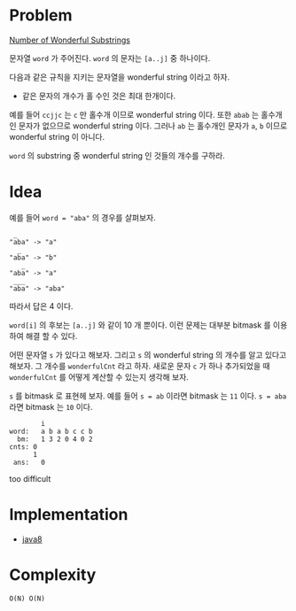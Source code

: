 # Problem

[Number of Wonderful Substrings](https://leetcode.com/problems/number-of-wonderful-substrings/)

문자열 `word` 가 주어진다. `word` 의 문자는 `[a..j]` 중 하나이다.

다음과 같은 규칙을 지키는 문자열을 wonderful string 이라고 하자.

* 같은 문자의 개수가 홀 수인 것은 최대 한개이다.

예를 들어 `ccjjc` 는 `c` 만 홀수개 이므로 wonderful string 이다. 또한
`abab` 는 홀수개인 문자가 없으므로 wonderful string 이다. 그러나 `ab`
는 홀수개인 문자가 `a`, `b` 이므로 wonderful string 이 아니다.

`word` 의 substring 중 wonderful string 인 것들의 개수를 구하라.

# Idea

예를 들어 `word = "aba"` 의 경우를 살펴보자.

```
 _
"aba" -> "a"
  _
"aba" -> "b"
   _
"aba" -> "a"
 ___
"aba" -> "aba"
```

따라서 답은 4 이다.

`word[i]` 의 후보는 `[a..j]` 와 같이 10 개 뿐이다. 이런 문제는
대부분 bitmask 를 이용하여 해결 할 수 있다.

어떤 문자열 `s` 가 있다고 해보자. 그리고 `s` 의 wonderful string
의 개수를 알고 있다고 해보자. 그 개수를 `wonderfulCnt` 라고 하자.
새로운 문자 `c` 가 하나 추가되었을 때 `wonderfulCnt` 를 어떻게
계산할 수 있는지 생각해 보자. 

`s` 를 bitmask 로 표현헤 보자. 예를 들어 `s = ab` 이라면 bitmask 는
`11` 이다. `s = aba` 라면 bitmask 는 `10` 이다. 

```
        i
word:   a b a b c c b
  bm:   1 3 2 0 4 0 2
cnts: 0 
      1
 ans:   0
```

too difficult

# Implementation

* [java8](MainApp.java)

# Complexity

```
O(N) O(N)
```
